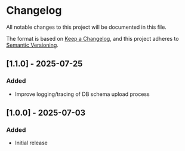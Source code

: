# Changelog

All notable changes to this project will be documented in this file.

The format is based on [Keep a Changelog](https://keepachangelog.com/en/1.0.0/), and this project adheres
to [Semantic Versioning](https://semver.org/spec/v2.0.0.html).

## [1.1.0] - 2025-07-25

### Added

- Improve logging/tracing of DB schema upload process

## [1.0.0] - 2025-07-03

### Added

- Initial release
